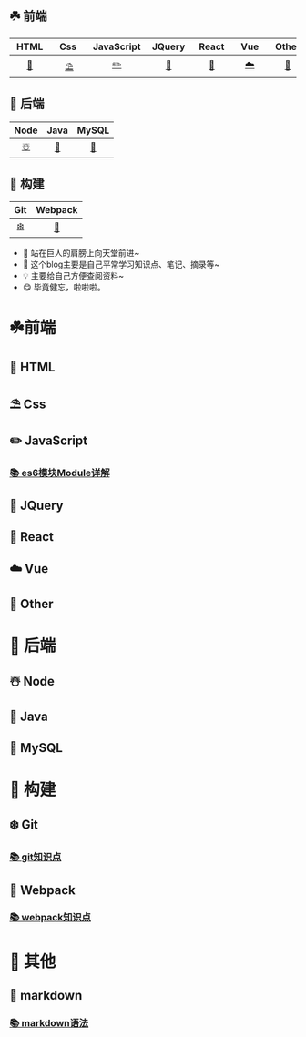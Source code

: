 ## ☘️ 前端

| &nbsp;HTML&nbsp; | &nbsp;&nbsp;Css&nbsp;&nbsp;&nbsp; | JavaScript | &nbsp;JQuery&nbsp; | &nbsp;React&nbsp; | &nbsp;&nbsp;Vue&nbsp;&nbsp;  | &nbsp;Other&nbsp; |
| :--: | :--: | :--------: | :----: | :---: | :--: | :---: |
|  [🍭](#🍭-HTML)   |  [⛱](#⛱-Css)   |     [✏️](#✏️-JavaScript)      |   [🎉](#🎉-JQuery)    |   [🎨](#🎨-React)   |  [☁️](#☁️-Vue)   |   [🍒](#🍒-Other)   |

## 🌸 后端

| Node | Java | MySQL |
| :--: | :--: | :----:|
|  [☃️](#☃️-Node)   |  [🍅](#🍅-Java)   |     [🔐](#🔐-MySQL)     |

## 💐 构建

|     Git     |     Webpack     |
| :---------: | :-------------: |
| [❄️](#❄️-Git) | [🍡](#🍡-Webpack) |



* 🌟 站在巨人的肩膀上向天堂前进~
* 🎈 这个blog主要是自己平常学习知识点、笔记、摘录等~
* 💡 主要给自己方便查阅资料~
* 😋 毕竟健忘，啦啦啦。






# ☘️前端

## 🍭 HTML

## ⛱ Css

## ✏️ JavaScript

### [📚 es6模块Module详解](notes/es6模块-Module.md)

## 🎉 JQuery

## 🎨 React

## ☁️ Vue

## 🍒 Other

# 🌸 后端

## ☃️ Node

## 🍅 Java

## 🔐 MySQL

# 💐 构建

## ❄️ Git

### [📚 git知识点](notes/git学习笔记.md)

## 🍡 Webpack

### [📚 webpack知识点](notes/webpack学习笔记.md)

# 🌺 其他

## 📜 markdown

### [📚 markdown语法](notes/markdown笔记.md)








